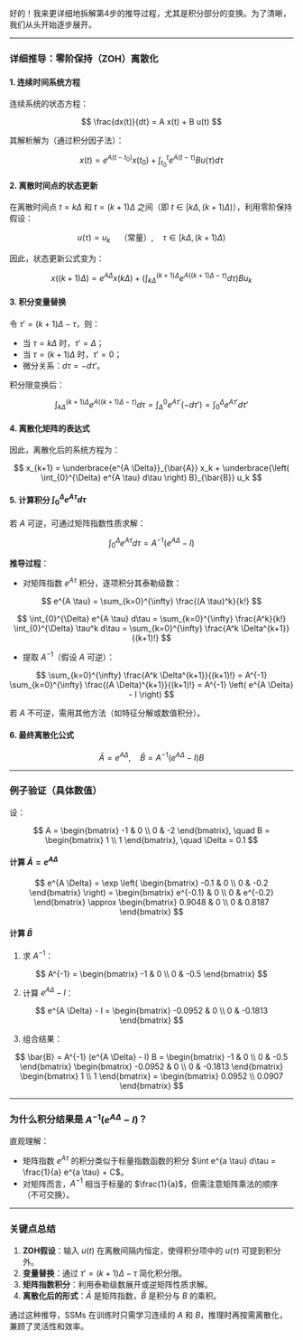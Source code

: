 好的！我来更详细地拆解第4步的推导过程，尤其是积分部分的变换。为了清晰，我们从头开始逐步展开。

---

### **详细推导：零阶保持（ZOH）离散化**

#### **1. 连续时间系统方程**
连续系统的状态方程：

$$
\frac{dx(t)}{dt} = A x(t) + B u(t)
$$

其解析解为（通过积分因子法）：

$$
x(t) = e^{A(t - t_0)} x(t_0) + \int_{t_0}^t e^{A(t - \tau)} B u(\tau) d\tau
$$


#### **2. 离散时间点的状态更新**
在离散时间点 $t = k\Delta$ 和 $t = (k+1)\Delta$ 之间（即 $t \in [k\Delta, (k+1)\Delta)$），利用零阶保持假设：

$$
u(\tau) = u_k \quad \text{（常量）}, \quad \tau \in [k\Delta, (k+1)\Delta)
$$

因此，状态更新公式变为：

$$
x((k+1)\Delta) = e^{A \Delta} x(k\Delta) + \left( \int_{k\Delta}^{(k+1)\Delta} e^{A((k+1)\Delta - \tau)} d\tau \right) B u_k
$$


#### **3. 积分变量替换**
令 $\tau' = (k+1)\Delta - \tau$，则：
- 当 $\tau = k\Delta$ 时，$\tau' = \Delta$；
- 当 $\tau = (k+1)\Delta$ 时，$\tau' = 0$；
- 微分关系：$d\tau = -d\tau'$。

积分限变换后：

$$
\int_{k\Delta}^{(k+1)\Delta} e^{A((k+1)\Delta - \tau)} d\tau = \int_{\Delta}^{0} e^{A \tau'} (-d\tau') = \int_{0}^{\Delta} e^{A \tau'} d\tau'
$$


#### **4. 离散化矩阵的表达式**
因此，离散化后的系统方程为：

$$
x_{k+1} = \underbrace{e^{A \Delta}}_{\bar{A}} x_k + \underbrace{\left( \int_{0}^{\Delta} e^{A \tau} d\tau \right) B}_{\bar{B}} u_k
$$


#### **5. 计算积分 $\int_{0}^{\Delta} e^{A \tau} d\tau$**
若 $A$ 可逆，可通过矩阵指数性质求解：

$$
\int_{0}^{\Delta} e^{A \tau} d\tau = A^{-1} \left( e^{A \Delta} - I \right)
$$

**推导过程**：
- 对矩阵指数 $e^{A \tau}$ 积分，逐项积分其泰勒级数：
  
$$
e^{A \tau} = \sum_{k=0}^{\infty} \frac{(A \tau)^k}{k!}
$$

  
$$
\int_{0}^{\Delta} e^{A \tau} d\tau = \sum_{k=0}^{\infty} \frac{A^k}{k!} \int_{0}^{\Delta} \tau^k d\tau = \sum_{k=0}^{\infty} \frac{A^k \Delta^{k+1}}{(k+1)!}
$$

- 提取 $A^{-1}$（假设 $A$ 可逆）：
  
$$
\sum_{k=0}^{\infty} \frac{A^k \Delta^{k+1}}{(k+1)!} = A^{-1} \sum_{k=0}^{\infty} \frac{(A \Delta)^{k+1}}{(k+1)!} = A^{-1} \left( e^{A \Delta} - I \right)
$$


若 $A$ 不可逆，需用其他方法（如特征分解或数值积分）。

#### **6. 最终离散化公式**

$$
\bar{A} = e^{A \Delta}, \quad \bar{B} = A^{-1} \left( e^{A \Delta} - I \right) B
$$


---

### **例子验证（具体数值）**
设：

$$
A = \begin{bmatrix} -1 & 0 \\ 0 & -2 \end{bmatrix}, \quad B = \begin{bmatrix} 1 \\ 1 \end{bmatrix}, \quad \Delta = 0.1
$$


#### **计算 $\bar{A} = e^{A \Delta}$**

$$
e^{A \Delta} = \exp \left( \begin{bmatrix} -0.1 & 0 \\ 0 & -0.2 \end{bmatrix} \right) = \begin{bmatrix} e^{-0.1} & 0 \\ 0 & e^{-0.2} \end{bmatrix} \approx \begin{bmatrix} 0.9048 & 0 \\ 0 & 0.8187 \end{bmatrix}
$$


#### **计算 $\bar{B}$**
1. 求 $A^{-1}$：
   
$$
A^{-1} = \begin{bmatrix} -1 & 0 \\ 0 & -0.5 \end{bmatrix}
$$

2. 计算 $e^{A \Delta} - I$：
   
$$
e^{A \Delta} - I = \begin{bmatrix} -0.0952 & 0 \\ 0 & -0.1813 \end{bmatrix}
$$

3. 组合结果：
   
$$
\bar{B} = A^{-1} (e^{A \Delta} - I) B = \begin{bmatrix} -1 & 0 \\ 0 & -0.5 \end{bmatrix} \begin{bmatrix} -0.0952 & 0 \\ 0 & -0.1813 \end{bmatrix} \begin{bmatrix} 1 \\ 1 \end{bmatrix} = \begin{bmatrix} 0.0952 \\ 0.0907 \end{bmatrix}
$$


---

### **为什么积分结果是 $A^{-1}(e^{A \Delta} - I)$？**
直观理解：
- 矩阵指数 $e^{A \tau}$ 的积分类似于标量指数函数的积分 $\int e^{a \tau} d\tau = \frac{1}{a} e^{a \tau} + C$。
- 对矩阵而言，$A^{-1}$ 相当于标量的 $\frac{1}{a}$，但需注意矩阵乘法的顺序（不可交换）。

---

### **关键点总结**
1. **ZOH假设**：输入 $u(t)$ 在离散间隔内恒定，使得积分项中的 $u(\tau)$ 可提到积分外。
2. **变量替换**：通过 $\tau' = (k+1)\Delta - \tau$ 简化积分限。
3. **矩阵指数积分**：利用泰勒级数展开或逆矩阵性质求解。
4. **离散化后的形式**：$\bar{A}$ 是矩阵指数，$\bar{B}$ 是积分与 $B$ 的乘积。

通过这种推导，SSMs 在训练时只需学习连续的 $A$ 和 $B$，推理时再按需离散化，兼顾了灵活性和效率。